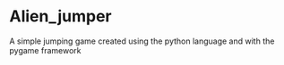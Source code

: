 # Alien_jumper
A simple jumping game created using the python language and with the pygame framework
